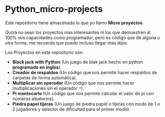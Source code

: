 # Python_micro-projects
Este repositorio tiene almacenado lo que yo llamo **Micro proyectos**.

Quizá no sean los proyectos mas interesantes ni los que demuestren al 100% mis capacidades como programador, pero es código que de alguna u otra forma, me recuerda que puedo incluso llegar mas lejos.

Los Proyectos en este repositorio son:

+ **Black jack with Python** (Un juego de blak jack hecho en python **programado en ingles**).
+ **Creador de respaldos** (Un código que nos permite hacer respaldos de carpetas de forma automática).
+ **Multiplicar sin operador** (Un código que nos permite hacer multiplicaciones sin el operador `*`).
+ **Pi montecarlo** (Un código que nos permite calcular el valor de pi con números aleatorios).
+ **Piedra papel tijeras** (Un juego de piedra papel o tijeras con modo de 1 o 2 jugadores y selector de dificultad para el primer modo).

